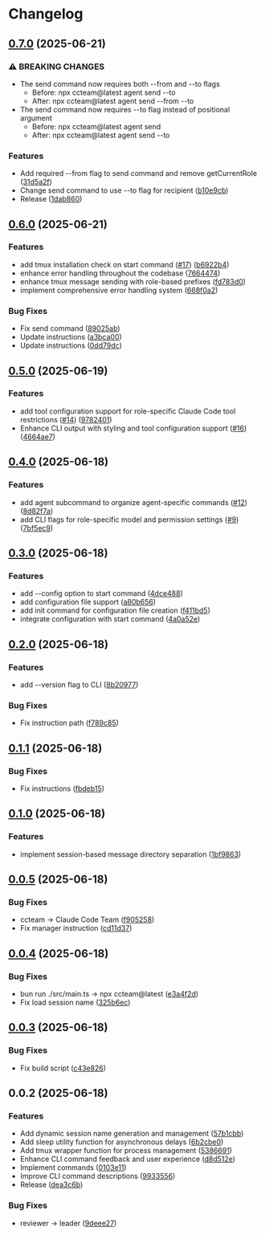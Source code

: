 # Changelog

## [0.7.0](https://github.com/koki-develop/claude-code-team/compare/v0.6.0...v0.7.0) (2025-06-21)


### ⚠ BREAKING CHANGES

* The send command now requires both --from and --to flags
    - Before: npx ccteam@latest agent send --to <role> <message>
    - After: npx ccteam@latest agent send --from <role> --to <role> <message>
* The send command now requires --to flag instead of positional argument
    - Before: npx ccteam@latest agent send <role> <message>
    - After: npx ccteam@latest agent send --to <role> <message>

### Features

* Add required --from flag to send command and remove getCurrentRole ([31d5a2f](https://github.com/koki-develop/claude-code-team/commit/31d5a2f06d9e03e538242e1b99d89b6e29da708e))
* Change send command to use --to flag for recipient ([b10e9cb](https://github.com/koki-develop/claude-code-team/commit/b10e9cb3e66cac05144a1fff4031b4cb30d324f6))
* Release ([1dab860](https://github.com/koki-develop/claude-code-team/commit/1dab860a33f53f9c708cc3e43a2c518f56cd65e5))

## [0.6.0](https://github.com/koki-develop/claude-code-team/compare/v0.5.0...v0.6.0) (2025-06-21)


### Features

* add tmux installation check on start command ([#17](https://github.com/koki-develop/claude-code-team/issues/17)) ([b6922b4](https://github.com/koki-develop/claude-code-team/commit/b6922b4e1fe1739884626b3b665858b4bf50fc41))
* enhance error handling throughout the codebase ([7664474](https://github.com/koki-develop/claude-code-team/commit/766447468405d41da6d105d8f638d4e9944afa33))
* enhance tmux message sending with role-based prefixes ([fd783d0](https://github.com/koki-develop/claude-code-team/commit/fd783d0922ae4b7175d5c3b9000f64deefff0705))
* implement comprehensive error handling system ([668f0a2](https://github.com/koki-develop/claude-code-team/commit/668f0a2ab486844d8425ca8dec1d3680c54699cd))


### Bug Fixes

* Fix send command ([89025ab](https://github.com/koki-develop/claude-code-team/commit/89025ab140b51312396336f7360a57be69164f2a))
* Update instructions ([a3bca00](https://github.com/koki-develop/claude-code-team/commit/a3bca00f68c3a8b339a87ba343403106b9562ad2))
* Update instructions ([0dd79dc](https://github.com/koki-develop/claude-code-team/commit/0dd79dc46878476d8159b1712002fc5da85ee914))

## [0.5.0](https://github.com/koki-develop/claude-code-team/compare/v0.4.0...v0.5.0) (2025-06-19)


### Features

* add tool configuration support for role-specific Claude Code tool restrictions ([#14](https://github.com/koki-develop/claude-code-team/issues/14)) ([9782401](https://github.com/koki-develop/claude-code-team/commit/9782401625bb3d99985f5d4cd1488f6395d0abd7))
* Enhance CLI output with styling and tool configuration support ([#16](https://github.com/koki-develop/claude-code-team/issues/16)) ([4664ae7](https://github.com/koki-develop/claude-code-team/commit/4664ae71da74004a7220f8b2be8727b142d604ff))

## [0.4.0](https://github.com/koki-develop/claude-code-team/compare/v0.3.0...v0.4.0) (2025-06-18)


### Features

* add agent subcommand to organize agent-specific commands ([#12](https://github.com/koki-develop/claude-code-team/issues/12)) ([8d82f7a](https://github.com/koki-develop/claude-code-team/commit/8d82f7a23780f70b168a2a6930cc69408f0ad31d))
* add CLI flags for role-specific model and permission settings ([#9](https://github.com/koki-develop/claude-code-team/issues/9)) ([7bf5ec9](https://github.com/koki-develop/claude-code-team/commit/7bf5ec9a41be1089a1b76b428ce7d7bb76e6b466))

## [0.3.0](https://github.com/koki-develop/claude-code-team/compare/v0.2.0...v0.3.0) (2025-06-18)


### Features

* add --config option to start command ([4dce488](https://github.com/koki-develop/claude-code-team/commit/4dce488d1d0b0c8c9268dc90580b9bc9a6096456))
* add configuration file support ([a80b656](https://github.com/koki-develop/claude-code-team/commit/a80b6566db805451b3776982d92cfdae64eeb62e))
* add init command for configuration file creation ([f411bd5](https://github.com/koki-develop/claude-code-team/commit/f411bd58c249b78e69e1f861ebb7192004dedceb))
* integrate configuration with start command ([4a0a52e](https://github.com/koki-develop/claude-code-team/commit/4a0a52ea45c86241487c59a664faa619ad9eb3dd))

## [0.2.0](https://github.com/koki-develop/claude-code-team/compare/v0.1.1...v0.2.0) (2025-06-18)


### Features

* add --version flag to CLI ([8b20977](https://github.com/koki-develop/claude-code-team/commit/8b20977b4290029da3fc509c59c9e9fb25d0bbd9))


### Bug Fixes

* Fix instruction path ([f789c85](https://github.com/koki-develop/claude-code-team/commit/f789c858f425191fbe9affc436d14d1de9a5d300))

## [0.1.1](https://github.com/koki-develop/claude-code-team/compare/v0.1.0...v0.1.1) (2025-06-18)


### Bug Fixes

* Fix instructions ([fbdeb15](https://github.com/koki-develop/claude-code-team/commit/fbdeb15aabc6f3b5bf8518d9e110c11295fa1781))

## [0.1.0](https://github.com/koki-develop/claude-code-team/compare/v0.0.5...v0.1.0) (2025-06-18)


### Features

* implement session-based message directory separation ([1bf9863](https://github.com/koki-develop/claude-code-team/commit/1bf986326298d4fa8f5f98dc2eb805305893b20c))

## [0.0.5](https://github.com/koki-develop/claude-code-team/compare/v0.0.4...v0.0.5) (2025-06-18)


### Bug Fixes

* ccteam -&gt; Claude Code Team ([f905258](https://github.com/koki-develop/claude-code-team/commit/f905258441f5ea21befe7279c149b99e189e7ce6))
* Fix manager instruction ([cd11d37](https://github.com/koki-develop/claude-code-team/commit/cd11d37f33c9f75128f863a23e0428355206c3cf))

## [0.0.4](https://github.com/koki-develop/claude-code-team/compare/v0.0.3...v0.0.4) (2025-06-18)


### Bug Fixes

* bun run ./src/main.ts -&gt; npx ccteam@latest ([e3a4f2d](https://github.com/koki-develop/claude-code-team/commit/e3a4f2d25ed3e850b238b20f7fe23d123cbb3ed6))
* Fix load session name ([325b6ec](https://github.com/koki-develop/claude-code-team/commit/325b6ec20d00f61e69c6f50b5fc8401bdbd881be))

## [0.0.3](https://github.com/koki-develop/claude-code-team/compare/v0.0.2...v0.0.3) (2025-06-18)


### Bug Fixes

* Fix build script ([c43e826](https://github.com/koki-develop/claude-code-team/commit/c43e8263a9b502417f753bed35e848fa6c474663))

## 0.0.2 (2025-06-18)


### Features

* Add dynamic session name generation and management ([57b1cbb](https://github.com/koki-develop/claude-code-team/commit/57b1cbb67a2b79ffca5984700543c57c68d9f838))
* Add sleep utility function for asynchronous delays ([6b2cbe0](https://github.com/koki-develop/claude-code-team/commit/6b2cbe0a4369d02e5f81a5518c64441059804f75))
* Add tmux wrapper function for process management ([5386691](https://github.com/koki-develop/claude-code-team/commit/5386691423bc9cd15ff79cb41ab795b104186ee5))
* Enhance CLI command feedback and user experience ([d8d512e](https://github.com/koki-develop/claude-code-team/commit/d8d512e4edf741a1b958129a765a2a5a425503f9))
* Implement commands ([0103e11](https://github.com/koki-develop/claude-code-team/commit/0103e11de82a3791076a1f070714b57fdfd7d703))
* Improve CLI command descriptions ([9933556](https://github.com/koki-develop/claude-code-team/commit/9933556f25f8d3114609048e9f47968b8c051d20))
* Release ([dea3c6b](https://github.com/koki-develop/claude-code-team/commit/dea3c6bca84fe100d16807cc45d6c2fb49c86666))


### Bug Fixes

* reviewer -&gt; leader ([9deee27](https://github.com/koki-develop/claude-code-team/commit/9deee27e5aa47623520738f730c8e04fa49fef26))
